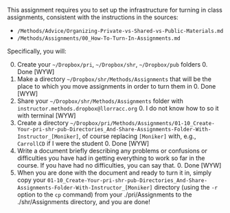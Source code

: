
This assignment requires you to set up the infrastructure for turning in class assignments, consistent with the instructions in the sources:

* `/Methods/Advice/Organizing-Private-vs-Shared-vs-Public-Materials.md`
* `/Methods/Assignments/00_How-To-Turn-In-Assignments.md`

Specifically, you will:

0. Create your `~/Dropbox/pri`, `~/Dropbox/shr`, `~/Dropbox/pub` folders
   0. Done [WYW]
0. Make a directory `~/Dropbox/shr/Methods/Assignments` that will be the place to which you move assignments in order to turn them in
   0. Done [WYW]
0. Share your `~/Dropbox/shr/Methods/Assignments` folder with `instructor.methods.dropbox@llorracc.org`
   0. I do not know how to so it with terminal [WYW]
0. Create a directory `~/Dropbox/pri/Methods/Assignments/01-10_Create-Your-pri-shr-pub-Directories_And-Share-Assignments-Folder-With-Instructor_[Moniker]`, of course replacing `[Moniker]` with, e.g., `CarrollCD` if I were the student
   0. Done [WYW]
0. Write a document briefly describing any problems or confusions or difficulties you have had in getting everything to work so far in the course. If you have had no difficulties, you can say that.
   0. Done [WYW]
0. When you are done with the document and ready to turn it in, simply copy your `01-10_Create-Your-pri-shr-pub-Directories_And-Share-Assignments-Folder-With-Instructor_[Moniker]` directory (using the `-r` option to the `cp` command) from your ./pri/Assignments to the ./shr/Assignments directory, and you are done!



